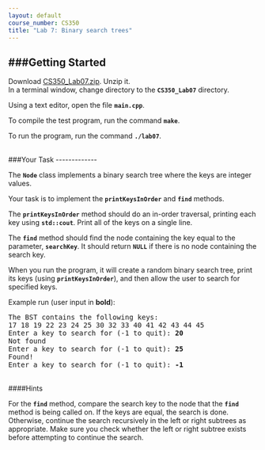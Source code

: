 ```yaml
---
layout: default
course_number: CS350
title: "Lab 7: Binary search trees"
---
```



###Getting Started
------------------

Download [CS350_Lab07.zip](CS350_Lab07.zip).  Unzip it.  
In a terminal window, change directory to the **```CS350_Lab07```** directory.

Using a text editor, open the file **```main.cpp```**.

To compile the test program, run the command **```make```**.

To run the program, run the command **```./lab07```**.


<br>
###Your Task
-------------

The **```Node```** class implements a binary search tree where the
keys are integer values.

Your task is to implement the **```printKeysInOrder```** and **```find```** methods.

The **```printKeysInOrder```** method should do an in-order traversal,
printing each key using **```std::cout```**.  Print all of the keys on a single line.

The **```find```** method should find the node containing the key equal to the parameter, **```searchKey```**.  It should return **```NULL```** if there is no node containing the search key.

When you run the program, it will create a random binary search
tree, print its keys (using **```printKeysInOrder```**), and then
allow the user to search for specified keys.

Example run (user input in **bold**):

<pre>
The BST contains the following keys:
17 18 19 22 23 24 25 30 32 33 40 41 42 43 44 45 
Enter a key to search for (-1 to quit): <b>20</b>
Not found
Enter a key to search for (-1 to quit): <b>25</b>
Found!
Enter a key to search for (-1 to quit): <b>-1</b>
</pre>


<br>
####Hints

For the **```find```** method, compare the search key to the node that the **```find```** method is being called on.  If the keys are equal, the search is done.  Otherwise, continue the search recursively in the left or right subtrees as appropriate.  Make sure you check whether the left or right subtree exists before attempting to continue the search.
